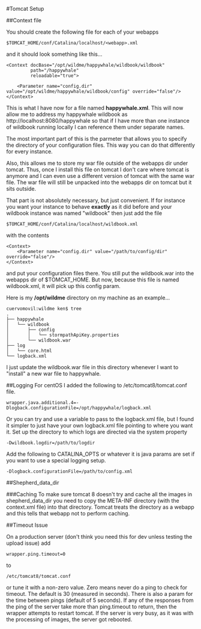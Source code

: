 #Tomcat Setup

##Context file

You should create the following file for each of your webapps

    $TOMCAT_HOME/conf/Catalina/localhost/<webapp>.xml
    
and it should look something like this...

    <Context docBase="/opt/wildme/happywhale/wildbook/wildbook" 
             path="/happywhale" 
             reloadable="true">
      
        <Parameter name="config.dir" value="/opt/wildme/happywhale/wildbook/config" override="false"/>
    </Context>

This is what I have now for a file named **happywhale.xml**. This will now allow me to address my happywhale wildbook as http://localhost:8080/happywhale so that if I have more than one instance of wildbook running locally I can reference them under separate names.

The most important part of this is the parmeter that allows you to specify the directory of your configuration files. This way you can do that differently for every instance.

Also, this allows me to store my war file outside of the webapps dir under tomcat. Thus, once I install this file on tomcat I don't care where tomcat is anymore and I can even use a different version of tomcat with the same war file. The war file will still be unpacked into the webapps dir on tomcat but it sits outside.

That part is not absolutely necessary, but just convenient. If for instance you want your instance to behave **exactly** as it did before and your wildbook instance was named "wildbook" then just add the file

    $TOMCAT_HOME/conf/Catalina/localhost/wildbook.xml

with the contents

    <Context>
        <Parameter name="config.dir" value="/path/to/config/dir" override="false"/>
    </Context>

and put your configuration files there. You still put the wildbook.war into the webapps dir of $TOMCAT_HOME. But now, because this file is named wildbook.xml, it will pick up this config param.

Here is my **/opt/wildme** directory on my machine as an example...

    cuervomovil:wildme ken$ tree
    .
    ├── happywhale
    │   └── wildbook
    │       ├── config
    │       │   └── stormpathApiKey.properties
    │       └── wildbook.war
    ├── log
    │   └── core.html
    └── logback.xml
    
I just update the wildbook.war file in this directory whenever I want to "install" a new war file to happywhale.

##Logging
For centOS I added the following to /etc/tomcat8/tomcat.conf file.

    wrapper.java.additional.4=-Dlogback.configurationFile=/opt/happywhale/logback.xml

Or you can try and use a variable to pass to the logback.xml file, but I found it simpler to just have your own logback.xml file pointing to where you want it.
Set up the directory to which logs are directed via the system property

    -Dwildbook.logdir=/path/to/logdir

Add the following to CATALINA_OPTS or whatever it is java params are set if you want to use a special logging setup.

    -Dlogback.configurationFile=/path/to/config.xml
    
##Shepherd_data_dir

###Caching
To make sure tomcat 8 doesn't try and cache all the images in shepherd_data_dir you need to copy the META-INF directory (with the context.xml file) into that directory. Tomcat treats the directory as a webapp and this tells that webapp not to perform caching.

##Timeout Issue

On a production server (don't think you need this for dev unless testing the upload issue) add

    wrapper.ping.timeout=0
to

    /etc/tomcat8/tomcat.conf

or tune it with a non-zero value. Zero means never do a ping to check for timeout. The default is 30 (measured in seconds). There is also a param for the time between pings (default of 5 seconds). If any of the responses from the ping of the server take more than ping.timeout to return, then the wrapper attempts to restart tomcat. If the server is very busy, as it was with the processing of images, the server got rebooted.
